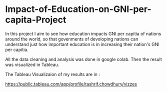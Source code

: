# Impact-of-Education-on-GNI-per-capita-Project


In this project I aim to see how education impacts GNI per capitia of nations around the world, so that govenments of devoloping nations can understand just how important education is in increasing their nation's GNI per capitia. 


All the data cleaning and analysis was done in google colab. Then the result was visualized in Tableau.  

The Tableau Visualizaion of my results are in : 

https://public.tableau.com/app/profile/tashrif.chowdhury/vizzes

